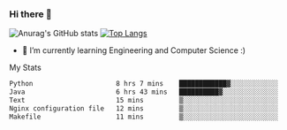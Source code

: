 ### Hi there 👋

![Anurag's GitHub stats](https://github-readme-stats.vercel.app/api?username=MatteoIorio11&show_icons=true&theme=dark) 
[![Top Langs](https://github-readme-stats.vercel.app/api/top-langs/?username=MatteoIorio11&theme=dark)](https://github.com/MatteoIorio11/github-readme-stats)

- 🌱 I’m currently learning Engineering and Computer Science :)

<!--
**MatteoIorio11/MatteoIorio11** is a ✨ _special_ ✨ repository because its `README.md` (this file) appears on your GitHub profile.

Here are some ideas to get you started:

- 🔭 I’m currently working on ...
- 🌱 I’m currently learning ...
- 👯 I’m looking to collaborate on ...
- 🤔 I’m looking for help with ...
- 💬 Ask me about ...
- 📫 How to reach me: ...
- 😄 Pronouns: ...
- ⚡ Fun fact: ...
-->
My Stats
<!--START_SECTION:waka-->

```txt
Python                     8 hrs 7 mins    ████████████▓░░░░░░░░░░░░   51.07 %
Java                       6 hrs 43 mins   ██████████▓░░░░░░░░░░░░░░   42.22 %
Text                       15 mins         ▒░░░░░░░░░░░░░░░░░░░░░░░░   01.67 %
Nginx configuration file   12 mins         ▒░░░░░░░░░░░░░░░░░░░░░░░░   01.29 %
Makefile                   11 mins         ▒░░░░░░░░░░░░░░░░░░░░░░░░   01.15 %
```

<!--END_SECTION:waka-->
